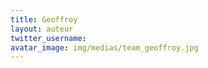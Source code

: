 ```yaml
---
title: Geoffroy
layout: auteur
twitter_username: 
avatar_image: img/medias/team_geoffroy.jpg
---
```


